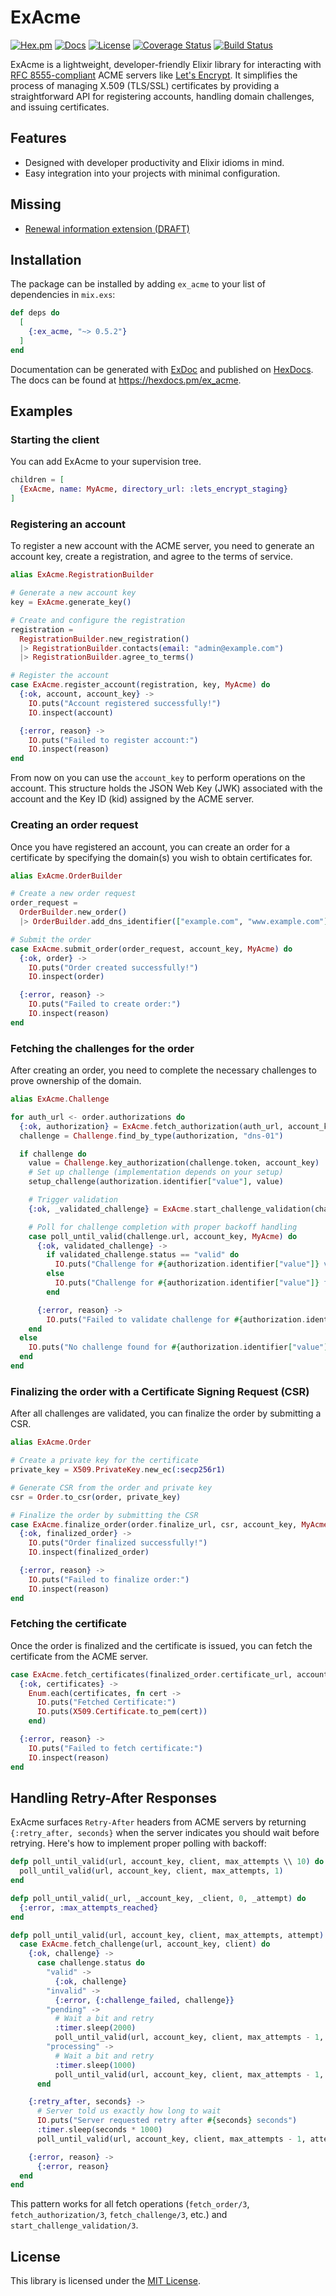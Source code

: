 # ExAcme

[![Hex.pm](https://img.shields.io/hexpm/v/ex_acme.svg)](https://hex.pm/packages/ex_acme)
[![Docs](https://img.shields.io/badge/hex-docs-blue.svg)](https://hexdocs.pm/ex_acme)
[![License](https://img.shields.io/hexpm/l/ex_acme.svg)](https://github.com/jtdowney/ex_acme/blob/main/LICENSE)
[![Coverage Status](https://coveralls.io/repos/github/jtdowney/ex_acme/badge.svg?branch=main)](https://coveralls.io/github/jtdowney/ex_acme?branch=main)
[![Build Status](https://img.shields.io/github/actions/workflow/status/jtdowney/ex_acme/ci.yaml?branch=main)](https://github.com/jtdowney/ex_acme/actions)

ExAcme is a lightweight, developer-friendly Elixir library for interacting with [RFC 8555-compliant](https://tools.ietf.org/html/rfc8555) ACME servers like [Let's Encrypt](https://letsencrypt.org). It simplifies the process of managing X.509 (TLS/SSL) certificates by providing a straightforward API for registering accounts, handling domain challenges, and issuing certificates.

## Features

- Designed with developer productivity and Elixir idioms in mind.
- Easy integration into your projects with minimal configuration.

## Missing

- [Renewal information extension (DRAFT)](https://datatracker.ietf.org/doc/draft-ietf-acme-ari/)

## Installation

The package can be installed by adding `ex_acme` to your list of dependencies in `mix.exs`:

```elixir
def deps do
  [
    {:ex_acme, "~> 0.5.2"}
  ]
end
```

Documentation can be generated with [ExDoc](https://github.com/elixir-lang/ex_doc) and published on [HexDocs](https://hexdocs.pm). The docs can be found at <https://hexdocs.pm/ex_acme>.

## Examples

### Starting the client

You can add ExAcme to your supervision tree.

```elixir
children = [
  {ExAcme, name: MyAcme, directory_url: :lets_encrypt_staging}
]
```

### Registering an account

To register a new account with the ACME server, you need to generate an account key, create a registration, and agree to the terms of service.

```elixir
alias ExAcme.RegistrationBuilder

# Generate a new account key
key = ExAcme.generate_key()

# Create and configure the registration
registration =
  RegistrationBuilder.new_registration()
  |> RegistrationBuilder.contacts(email: "admin@example.com")
  |> RegistrationBuilder.agree_to_terms()

# Register the account
case ExAcme.register_account(registration, key, MyAcme) do
  {:ok, account, account_key} ->
    IO.puts("Account registered successfully!")
    IO.inspect(account)

  {:error, reason} ->
    IO.puts("Failed to register account:")
    IO.inspect(reason)
end
```

From now on you can use the `account_key` to perform operations on the account. This structure holds the JSON Web Key (JWK) associated with the account and the Key ID (kid) assigned by the ACME server.

### Creating an order request

Once you have registered an account, you can create an order for a certificate by specifying the domain(s) you wish to obtain certificates for.

```elixir
alias ExAcme.OrderBuilder

# Create a new order request
order_request =
  OrderBuilder.new_order()
  |> OrderBuilder.add_dns_identifier(["example.com", "www.example.com"])

# Submit the order
case ExAcme.submit_order(order_request, account_key, MyAcme) do
  {:ok, order} ->
    IO.puts("Order created successfully!")
    IO.inspect(order)

  {:error, reason} ->
    IO.puts("Failed to create order:")
    IO.inspect(reason)
end
```

### Fetching the challenges for the order

After creating an order, you need to complete the necessary challenges to prove ownership of the domain.

```elixir
alias ExAcme.Challenge

for auth_url <- order.authorizations do
  {:ok, authorization} = ExAcme.fetch_authorization(auth_url, account_key, MyAcme)
  challenge = Challenge.find_by_type(authorization, "dns-01")

  if challenge do
    value = Challenge.key_authorization(challenge.token, account_key)
    # Set up challenge (implementation depends on your setup)
    setup_challenge(authorization.identifier["value"], value)

    # Trigger validation
    {:ok, _validated_challenge} = ExAcme.start_challenge_validation(challenge.url, account_key, MyAcme)

    # Poll for challenge completion with proper backoff handling
    case poll_until_valid(challenge.url, account_key, MyAcme) do
      {:ok, validated_challenge} ->
        if validated_challenge.status == "valid" do
          IO.puts("Challenge for #{authorization.identifier["value"]} validated successfully.")
        else
          IO.puts("Challenge for #{authorization.identifier["value"]} failed.")
        end

      {:error, reason} ->
        IO.puts("Failed to validate challenge for #{authorization.identifier["value"]}: #{inspect(reason)}")
    end
  else
    IO.puts("No challenge found for #{authorization.identifier["value"]}.")
  end
end
```

### Finalizing the order with a Certificate Signing Request (CSR)

After all challenges are validated, you can finalize the order by submitting a CSR.

```elixir
alias ExAcme.Order

# Create a private key for the certificate
private_key = X509.PrivateKey.new_ec(:secp256r1)

# Generate CSR from the order and private key
csr = Order.to_csr(order, private_key)

# Finalize the order by submitting the CSR
case ExAcme.finalize_order(order.finalize_url, csr, account_key, MyAcme) do
  {:ok, finalized_order} ->
    IO.puts("Order finalized successfully!")
    IO.inspect(finalized_order)

  {:error, reason} ->
    IO.puts("Failed to finalize order:")
    IO.inspect(reason)
end
```

### Fetching the certificate

Once the order is finalized and the certificate is issued, you can fetch the certificate from the ACME server.

```elixir
case ExAcme.fetch_certificates(finalized_order.certificate_url, account_key, MyAcme) do
  {:ok, certificates} ->
    Enum.each(certificates, fn cert ->
      IO.puts("Fetched Certificate:")
      IO.puts(X509.Certificate.to_pem(cert))
    end)

  {:error, reason} ->
    IO.puts("Failed to fetch certificate:")
    IO.inspect(reason)
end
```

## Handling Retry-After Responses

ExAcme surfaces `Retry-After` headers from ACME servers by returning `{:retry_after, seconds}` when the server indicates you should wait before retrying. Here's how to implement proper polling with backoff:

```elixir
defp poll_until_valid(url, account_key, client, max_attempts \\ 10) do
  poll_until_valid(url, account_key, client, max_attempts, 1)
end

defp poll_until_valid(_url, _account_key, _client, 0, _attempt) do
  {:error, :max_attempts_reached}
end

defp poll_until_valid(url, account_key, client, max_attempts, attempt) do
  case ExAcme.fetch_challenge(url, account_key, client) do
    {:ok, challenge} ->
      case challenge.status do
        "valid" ->
          {:ok, challenge}
        "invalid" ->
          {:error, {:challenge_failed, challenge}}
        "pending" ->
          # Wait a bit and retry
          :timer.sleep(2000)
          poll_until_valid(url, account_key, client, max_attempts - 1, attempt + 1)
        "processing" ->
          # Wait a bit and retry
          :timer.sleep(1000)
          poll_until_valid(url, account_key, client, max_attempts - 1, attempt + 1)
      end

    {:retry_after, seconds} ->
      # Server told us exactly how long to wait
      IO.puts("Server requested retry after #{seconds} seconds")
      :timer.sleep(seconds * 1000)
      poll_until_valid(url, account_key, client, max_attempts - 1, attempt + 1)

    {:error, reason} ->
      {:error, reason}
  end
end
```

This pattern works for all fetch operations (`fetch_order/3`, `fetch_authorization/3`, `fetch_challenge/3`, etc.) and `start_challenge_validation/3`.

## License

This library is licensed under the [MIT License](https://opensource.org/licenses/MIT).
